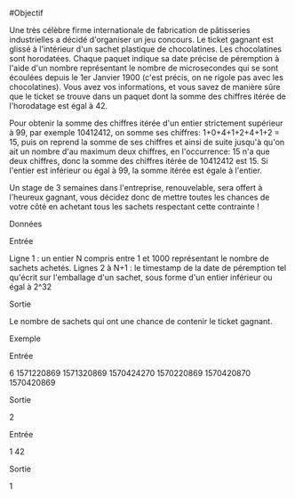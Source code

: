 #Objectif

Une très célèbre firme internationale de fabrication de pâtisseries industrielles a décidé d'organiser un jeu concours. Le ticket gagnant est glissé à l'intérieur d'un sachet plastique de chocolatines. Les chocolatines sont horodatées. Chaque paquet indique sa date précise de péremption à l'aide d'un nombre représentant le nombre de microsecondes qui se sont écoulées depuis le 1er Janvier 1900 (c'est précis, on ne rigole pas avec les chocolatines). Vous avez vos informations, et vous savez de manière sûre que le ticket se trouve dans un paquet dont la somme des chiffres itérée de l'horodatage est égal à 42.

Pour obtenir la somme des chiffres itérée d'un entier strictement supérieur à 99, par exemple 10412412, on somme ses chiffres: 1+0+4+1+2+4+1+2 = 15, puis on reprend la somme de ses chiffres et ainsi de suite jusqu'à qu'on ait un nombre d'au maximum deux chiffres, en l'occurrence: 15 n'a que deux chiffres, donc la somme des chiffres itérée de 10412412 est 15. Si l'entier est inférieur ou égal à 99, la somme itérée est égale à l'entier.

Un stage de 3 semaines dans l'entreprise, renouvelable, sera offert à l'heureux gagnant, vous décidez donc de mettre toutes les chances de votre côté en achetant tous les sachets respectant cette contrainte !

Données

Entrée

Ligne 1 : un entier N compris entre 1 et 1000 représentant le nombre de sachets achetés.
Lignes 2 à N+1 : le timestamp de la date de péremption tel qu'écrit sur l'emballage d'un sachet, sous forme d'un entier inférieur ou égal à 2^32

Sortie

Le nombre de sachets qui ont une chance de contenir le ticket gagnant.

Exemple

Entrée

6
1571220869
1571320869
1570424270
1570220869
1570420870
1570420869

Sortie

2

Entrée

1
42

Sortie

1
